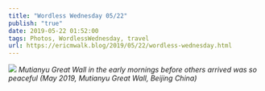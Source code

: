 ```yaml
---
title: "Wordless Wednesday 05/22"
publish: "true"
date: 2019-05-22 01:52:00
tags: Photos, WordlessWednesday, travel
url: https://ericmwalk.blog/2019/05/22/wordless-wednesday.html
---
```


![](https://ericmwalk.blog/uploads/2021/2d824e9043.jpg)
*Mutianyu Great Wall in the early mornings before others arrived was so peaceful (May 2019, Mutianyu Great Wall, Beijing China)*